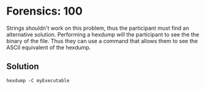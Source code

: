 # Forensics: 100

Strings shouldn't work on this problem, thus the participant must find an
alternative solution. Performing a hexdump will the participant to see the
the binary of the file. Thus they can use a command that allows them to
see the ASCII equivalent of the hexdump.

## Solution
`hexdump -C myExecutable`

